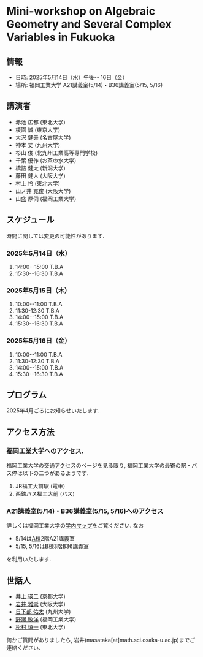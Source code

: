 # Mini-workshop on Algebraic Geometry and Several Complex Variables in Fukuoka

## 情報
- 日時: 2025年5月14日（水）午後-- 16日（金）
- 場所: 福岡工業大学 A21講義室(5/14)・B36講義室(5/15, 5/16)

## 講演者

- 赤池 広都 (東北大学)
- 榎園 誠  (東京大学)
- 大沢 健夫 (名古屋大学)
- 神本 丈 (九州大学)
- 杉山 俊 (北九州工業高等専門学校)
- 千葉 優作 (お茶の水大学)
- 橋詰 健太 (新潟大学)
- 藤田 健人 (大阪大学)
- 村上 怜 (東北大学)
- 山ノ井 克俊 (大阪大学)
- 山盛 厚伺 (福岡工業大学)


## スケジュール
時間に関しては変更の可能性があります.

### 2025年5月14日（水）

1. 14:00--15:00 
T.B.A
2. 15:30--16:30 
T.B.A

### 2025年5月15日（木）
1. 10:00--11:00
T.B.A
2. 11:30-12:30
T.B.A
3. 14:00--15:00 
T.B.A
4. 15:30--16:30 
T.B.A

### 2025年5月16日（金）
1. 10:00--11:00
T.B.A
2. 11:30-12:30
T.B.A
3. 14:00--15:00 
T.B.A
4. 15:30--16:30 
T.B.A

<!--

### 2025年5月14日（水）

1. 13:30--14:30 
T.B.A
2. 14:50--15:50 
T.B.A
3. 16:10--17:10 
T.B.A

### 2025年5月15日（木）
1. 9:40--10:40
T.B.A
2. 11:00-12:00
T.B.A
3. 13:30--14:30 
T.B.A
4. 14:50--15:50 
T.B.A
5. 16:10--17:10 
T.B.A

### 2025年5月16日（金）
1. 9:40--10:40
T.B.A
2. 11:00-12:00
T.B.A
3. 13:30--14:30 
T.B.A
4. 14:50--15:50 
T.B.A
5. 16:10--17:10 
T.B.A


### 2024年12月13日（金）

1. 13:00--14:00 
**丸亀 泰二 (電気通信大学)**<br>
Chains on twistor CR manifolds and conformal geodesics in dimension three
2. 14:30--15:30 
**松田 凌 (京都大学)**<br>
退化擬等角写像のタイヒミュラー空間論に向けて
3. 16:00--17:00 
**渡邊 祐太 (中央大学)**<br>
Bigness of adjoint linear subsystem and approximation theorems with ideal sheaves on
weakly pseudoconvex manifolds

### 2024年12月14日（土）
1. 10:00--11:00 
**山ノ井 克俊 (大阪大学)**<br>
準アーベル多様体から作られるspecial 多様体について
2. 11:30--12:30 
**鈴木 良明 (新潟大学)**<br>
The spectrum of the Folland-Stein operator on some Heisenberg Bieberbach manifolds
3. 14:30--15:30 
**上野 康平 (大同大学)**<br>
Newton polygons and Bottcher coordinates for skew products: superattracting case and
polynomial case
4. 16:00--17:00 
**青井 顕宏 (和歌山工業高等専門学校)**<br>
Microscopic stability thresholds and constant scalar curvature Kahler metrics

### 2024年12月15日（日）
1. 10:00--11:00 
**奥間 智弘 (山形大学)**<br>
正規複素曲面特異点の正規還元種数について
2. 11:30--12:30 
**杉山 俊 (北九州工業高等専門学校)**<br>
Holomorphic line bundles and divisors on Riemann domains over Cohen-Macaulay Stein
spaces

-->

<!--

## Schedule
### 17th September (Tuesday)

1. 13:00--14:00  **Sho Tanimoto (Nagoya University)** <br>
Campana rational connectedness and weak approximation
2. 14:30--15:30 **Takuzo Okada (Kyushu University)** <br>
Birationally solid Fano 3-fold hypersurfaces
3. 16:00--17:00 **Taro Yoshino (The University of Tokyo)** <br>
Stable rationality of hypersurfaces in Grassmannian varieties

### 18th September (Wednesday)
1. 10:00--11:00 **Akihiro Kanemitsu (Tokyo Metropolitan University)** <br>
Mukai pairs and associated K3 surfaces
2. 11:30--12:30 **Jie Liu (Academy of Mathematics and Systems Science, Chinese
Academy of Sciences (AMSS CAS))** <br>
Symplectic singularities arising from the algebra of symmetric tensors
3. 14:30--15:30 **Juanyong Wang (Academy of Mathematics and Systems Science,
Chinese Academy of Sciences (AMSS CAS))** <br>
An abundance-type result for tangent bundles of smooth Fano varieties
4. 16:00--17:00 **Guolei Zhong (Institute for Basic Science Center for Complex
Geometry (IBS-CCG))** <br>
Projective varieties with almost nef tangent sheaves and its dynamical application

### 19th September (Thursday)
1. 10:00--11:00 **Hirotaka Onuki (The University of Tokyo)** <br>
On the effective generation of direct images of pluricanonical bundles in mixed characteristic
2. 11:30--12:30 **Fuetaro Yobuko (Tokyo University of Science)** <br>
Quasi-F-splitting and positivity in positive characteristic
3. 14:30--15:30 **Hiromu Tanaka (The University of Tokyo)** <br>
Classification of smooth Fano threefolds in positive characteristic
4. 16:00--17:00 **Yuta Takahashi (Chuo University)** <br>
Fano 4-folds with nef tangent bundle in positive characteristic

### 20th September (Friday)
1. 10:00--11:00 **Wahei Hara (Kavli IPMU, The University of Tokyo)** <br>
Rank two weak Fano bundles over Fano threefolds of Picard rank one
2. 11:30--12:30 **Tatsuro Kawakami (Kyoto University)** <br>
Kodaira vanishing for smooth Fano threefolds in positive characteristic
-->

##  プログラム

<!--

[2024年度多変数関数論冬セミナーのプログラム](https://masataka123.github.io/2024scvwinter/material/program_2024scvwinter.pdf)

-->


2025年4月ごろにお知らせいたします. 

<!--
Here is the PDF file of program and abstracts. [Program](https://masataka123.github.io/tangent_anticanonical/material/program_tangent_anticanonical.pdf)
-->


## アクセス方法

### 福岡工業大学へのアクセス.

福岡工業大学の[交通アクセス](https://www.fit.ac.jp/shisetsu/campus/)のページを見る限り, 福岡工業大学の最寄の駅・バス停は以下の二つがあるようです. 

1. JR福工大前駅 (電車)
2. 西鉄バス福工大前 (バス)

### A21講義室(5/14)・B36講義室(5/15, 5/16)へのアクセス

詳しくは福岡工業大学の[学内マップ](https://www.fit.ac.jp/shisetsu/campus/map/)をご覧ください.
なお

- 5/14は[A棟](https://www.fit.ac.jp/shisetsu/campus/map/a_building)2階A21講義室
- 5/15, 5/16は[B棟](https://www.fit.ac.jp/shisetsu/campus/map/b_building)3階B36講義室

を利用いたします.

<!--

## アクセス方法

大阪大学 南部陽一郎ホール (豊中キャンパス)へのアクセス方法は二つあります

1. 柴原阪大前駅 (大阪モノレール)からくる方法
駅から徒歩8分程度かかります. 柴原阪大前駅からのアクセス方法に関しては[こちら](https://masataka123.github.io/2024scvwinter/material/access_shibahara.pdf)をご覧ください. 
2.  石橋阪大前駅 (阪急電鉄)からくる方法
駅から徒歩30分程度かかります.石橋阪大前駅からのアクセス方法に関しては [こちら](https://masataka123.github.io/2024scvwinter/material/access_ishibashi.pdf)をご覧ください. 

南部陽一郎ホールはJ棟にあり, ローソンのある建物が目印です. 
さらなる情報に関しては[南部陽一郎ホールのページ](https://www.sci.osaka-u.ac.jp/ja/nambu-hall/)をご覧ください. 

-->

 
## 世話人
- [井上 瑛二](https://ithems-members.riken.jp/eijinoe/home.html)  (京都大学)
- [岩井 雅崇](https://masataka123.github.io/blog3/) (大阪大学)
- [日下部 佑太](https://kusakabe.github.io) (九州大学)
- [野瀬 敏洋](https://researchmap.jp/t-nose) (福岡工業大学)
- [松村 慎一](https://sites.google.com/view/math-matsumura/home) (東北大学)

何かご質問がありましたら, 岩井(masataka[at]math.sci.osaka-u.ac.jp)までご連絡ください.

<!-- 

## 懇親会
冬セミナーの懇親会を以下の通りに開催いたします. 

- 日時：12月14日（土）18時から
- 場所：らふぉれ（大阪大学豊中キャンパス内）
- 会費：学生・ポスドク2,000円、その他5,000円の予定

懇親会に参加される方は**12月9日(月)までに**こちらの[Google フォーム](https://forms.gle/xzvVCPdJbb9NB7oe6)に参加登録をしていただければ幸いです. 


## 科研費
この集会は以下の科学研究費補助金の補助により開催されます.
-  基盤研究(A)「複素多様体の解析幾何」（代表：平地 健吾（東京大学）課題番号20H00116 ）
-  若手研究「オービフォルド構造に注目した非負曲率の研究および代数多様体の分類理論への応用」 （代表：岩井 雅崇（大阪大学）課題番号22K13907 ）

## 過去の多変数関数論冬セミナー
- [2023年度](https://sites.google.com/view/2023scvwinter)
- [2022年度](https://sites.google.com/view/2022scvwinter)

2021年度以前のものは[多変数関数論のページ](https://sites.google.com/site/scvgroupjapan/)からご覧いただけます. 


- JSPS KAKENHI  22KK0232 Fund for the Promotion of Joint International Research (Fostering Joint International Research (A)) (Koike)
- JSPS KAKENHI 21H00976 Grant-in-Aid for Scientific Research (B) (Matsumura)
- JSPS KAKENHI 22K13903 Grant-in-Aid for Early-Career Scientists (Matsuzawa)


## Other informations
- There is a hotel around Tennoji (天王寺) or Nishinari (西成) where you can stay for around 3,000 yen. However, it is not a  good hotel, so we do not recommend you book it. 

## -- Hodge theory and vanishing theorem --
Science Buildingsへの行き方は二つあります
-Shibahara-handai-mae" Station(monorail)から来る方法. Shibahara-handai-mae" Stationから大阪大学理学部のアクセス方法はこちらです. [](https://www.sci.osaka-u.ac.jp/en/wp-content/uploads/2022/02/Directions-from-Shibahara-handai-mae-Station-to-GSS-Osaka-U_Sep.2020.pdf)
- Ishibashi Station (Hankyu)から来る方法. Ishibashi Station (Hankyu)から大阪大学理学部のアクセス方法はこちらです[](https://www.sci.osaka-u.ac.jp/en/wp-content/uploads/2022/02/Directions-from-Hankyu-Ishibashi-handai-mae-Station-to-GSS-Osaka-U_Sep.2020.pdf)
私はShibahara-handai-mae" Station(monorail)を利用するのをお勧めします. 

理学研究科E棟の地図はこちらです.[](https://www.sci.osaka-u.ac.jp/en/wp-content/uploads/2022/07/Buildings-of-Graduate-School-of-Science.pdf)
404講義室はE棟の4階エレベーターのすぐ近くの部屋です. 


もしわからない場合はこちらも参考にしてください. 

[ガイダンス資料+演習問題集](https://masataka123.github.io/2023_winter_generaltopology/material/0_位相問題集.pdf).
-->
